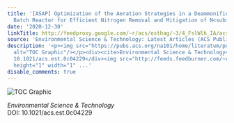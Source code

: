 ```yaml
---
title: '[ASAP] Optimization of the Aeration Strategies in a Deammonification Sequencing
  Batch Reactor for Efficient Nitrogen Removal and Mitigation of N<sub>2</sub>O Production'
date: '2020-12-30'
linkTitle: http://feedproxy.google.com/~r/acs/esthag/~3/4_FslWlh_IA/acs.est.0c04229
source: 'Environmental Science & Technology: Latest Articles (ACS Publications)'
description: '<p><img src="https://pubs.acs.org/na101/home/literatum/publisher/achs/journals/content/esthag/0/esthag.ahead-of-print/acs.est.0c04229/20201230/images/medium/es0c04229_0008.gif"
  alt="TOC Graphic"/></p><div><cite>Environmental Science & Technology</cite></div><div>DOI:
  10.1021/acs.est.0c04229</div><img src="http://feeds.feedburner.com/~r/acs/esthag/~4/4_FslWlh_IA"
  height="1" width="1" ...'
disable_comments: true
---
```

<p><img src="https://pubs.acs.org/na101/home/literatum/publisher/achs/journals/content/esthag/0/esthag.ahead-of-print/acs.est.0c04229/20201230/images/medium/es0c04229_0008.gif" alt="TOC Graphic"/></p><div><cite>Environmental Science & Technology</cite></div><div>DOI: 10.1021/acs.est.0c04229</div><img src="http://feeds.feedburner.com/~r/acs/esthag/~4/4_FslWlh_IA" height="1" width="1" ...